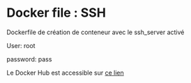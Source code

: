 # Docker file : SSH

Dockerfile de création de conteneur avec le ssh_server activé

User: root

password: pass

Le Docker Hub est accessible sur [ce lien](https://hub.docker.com/repository/docker/alexisc73/ssh/general)

